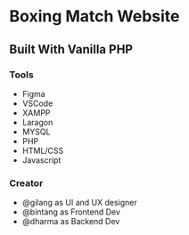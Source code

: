 # Boxing Match Website

## Built With Vanilla PHP

### Tools

- Figma
- VSCode
- XAMPP
- Laragon
- MYSQL
- PHP
- HTML/CSS
- Javascript

### Creator

- @gilang as UI and UX designer
- @bintang as Frontend Dev
- @dharma as Backend Dev
